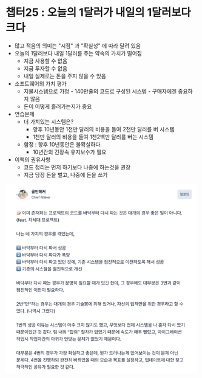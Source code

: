 # 챕터25 : 오늘의 1달러가 내일의 1달러보다 크다

* 많고 적음의 의미는 "시점" 과 "확실성" 에 따라 달려 있음
* 오늘의 1달러보다 내일 1달러를 주는 약속의 가치가 떨어짐
  * 지금 사용할 수 없음
  * 지금 투자할 수 없음
  * 내일 실제로는 돈을 주지 않을 수 있음
* 소프트웨어의 가치 평가
  * 지불시스템으로 가정 - 140만줄의 코드로 구성된 시스템 - 구매자에겐 중요하지 않음
  * 돈이 어떻게 흘러가는지가 중요
* 연습문제
  * 더 가치있는 시스템은?
    * 향후 10년동안 1천만 달러의 비용을 들여 2천만 달러를 버 시스템
    * 1천만 달러의 비용을 들여 1천2백만 달러를 버는 시스템
  * 함정 : 향후 10년동안은 불확실하다.
    * 10년간의 긴장속 유지보수가 필요
* 이책의 권유사항
  * 코드 정리는 먼저 하기보다 나중에 하는것을 권장
  * 지금 당장 돈을 벌고, 나중에 돈을 쓰기

![img.png](img.png)
